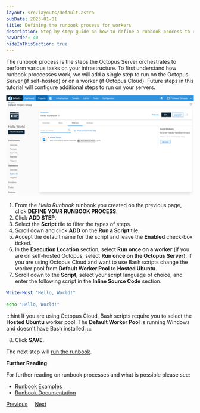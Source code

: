 ```yaml
---
layout: src/layouts/Default.astro
pubDate: 2023-01-01
title: Defining the runbook process for workers
description: Step by step guide on how to define a runbook process to run on Workers in Octopus Deploy.
navOrder: 40
hideInThisSection: true
---
```


The runbook process is the steps the Octopus Server orchestrates to perform various tasks on your infrastructure.  To first understand how runbook proccesses work, we will add a single step to run on the Octopus Server (if self-hosted) or on a worker (if Octopus Cloud).  Future steps in this tutorial will configure additional steps to run on your servers.

![The Hello world deployment process](images/runbook-process.png "width=500")

1. From the *Hello Runbook* runbook you created on the previous page, click **DEFINE YOUR RUNBOOK PROCESS**.
1. Click **ADD STEP**.
1. Select the **Script** tile to filter the types of steps.
1. Scroll down and click **ADD** on the **Run a Script** tile.
1. Accept the default name for the script and leave the **Enabled** check-box ticked.
1. In the **Execution Location** section, select **Run once on a worker** (if you are on self-hosted Octopus, select **Run once on the Octopus Server**).  If you are using Octopus Cloud and want to use Bash scripts change the worker pool from **Default Worker Pool** to **Hosted Ubuntu**.
1. Scroll down to the **Script**, select your script language of choice, and enter the following script in the **Inline Source Code** section:

```powershell PowerShell
Write-Host "Hello, World!"
```
```bash Bash
echo "Hello, World!"
```

:::hint
If you are using Octopus Cloud, Bash scripts require you to select the **Hosted Ubuntu** worker pool.  The **Default Worker Pool** is running Windows and doesn't have Bash installed.
:::

8. Click **SAVE**.

The next step will [run the runbook](/docs/getting-started/first-runbook-run/running-a-runbook.md).

**Further Reading**

For further reading on runbook processes and what is possible please see:

- [Runbook Examples](/docs/runbooks/runbook-examples/index.md)
- [Runbook Documentation](/docs/runbooks/index.md)

<span><a class="btn btn-secondary" href="/docs/getting-started/first-runbook-run/create-a-runbook">Previous</a></span>&nbsp;&nbsp;&nbsp;&nbsp;&nbsp;<span><a class="btn btn-success" href="/docs/getting-started/first-runbook-run/running-a-runbook">Next</a></span>